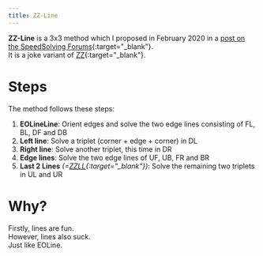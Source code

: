 ```yaml
---
title: ZZ-Line
---
```

**ZZ-Line** is a 3x3 method which I proposed in February 2020 in a [post on the SpeedSolving Forums](https://www.speedsolving.com/threads/the-new-method-substep-concept-idea-thread.40975/post-1348007){:target="_blank"}.  
It is a joke variant of [ZZ](https://www.speedsolving.com/wiki/index.php/ZZ_method){:target="_blank"}.

# Steps
The method follows these steps:

1. **EOLineLine**: Orient edges and solve the two edge lines consisting of FL, BL, DF and DB
2. **Left line**: Solve a triplet (corner + edge + corner) in DL
3. **Right line**: Solve another triplet, this time in DR
4. **Edge lines**: Solve the two edge lines of UF, UB, FR and BR
5. **Last 2 Lines** *(=[ZZLL](https://www.speedsolving.com/wiki/index.php/ZZLL){:target="_blank"})*: Solve the remaining two triplets in UL and UR

# Why?
Firstly, lines are fun.  
However, lines also suck.  
Just like EOLine.
